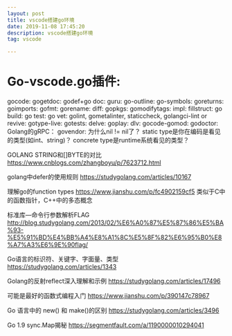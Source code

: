 ```yaml
---
layout: post
title: vscode搭建go环境
date: 2019-11-08 17:45:20
description: vscode搭建go环境
tag: vscode

---
```


# Go-vscode.go插件:

gocode:
gogetdoc:
godef+go doc:
guru:
go-outline:
go-symbols:
goreturns:
goimports:
gofmt:
gorename:
diff:
gopkgs:
gomodifytags:
impl:
fillstruct:
go build:
go test: 
go vet:
golint, gometalinter, staticcheck, golangci-lint or revive:
gotype-live:
gotests:
delve:
goplay:
dlv:
gocode-gomod:
godoctor:
Golang的gRPC：
govendor:
为什么nil != nil了？
static type是你在编码是看见的类型(如int、string)？
concrete type是runtime系统看见的类型？


GOLANG STRING和[]BYTE的对比
https://www.cnblogs.com/zhangboyu/p/7623712.html

golang中defer的使用规则
https://studygolang.com/articles/10167

理解go的function types
https://www.jianshu.com/p/fc4902159cf5
类似于C中的函数指针，C++中的多态概念

标准库—命令行参数解析FLAG
http://blog.studygolang.com/2013/02/%E6%A0%87%E5%87%86%E5%BA%93-%E5%91%BD%E4%BB%A4%E8%A1%8C%E5%8F%82%E6%95%B0%E8%A7%A3%E6%9E%90flag/

Go语言的标识符、关键字、字面量、类型
https://studygolang.com/articles/1343

Golang的反射reflect深入理解和示例
https://studygolang.com/articles/17496

可能是最好的函数式编程入门
https://www.jianshu.com/p/390147c78967

Go 语言中的 new() 和 make()的区别
https://studygolang.com/articles/3496

Go 1.9 sync.Map揭秘
https://segmentfault.com/a/1190000010294041
